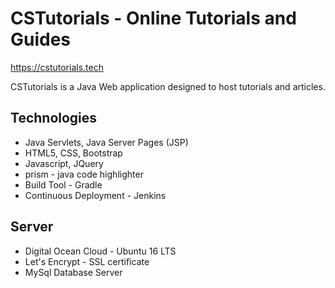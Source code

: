# CSTutorials - Online Tutorials and Guides

https://cstutorials.tech

CSTutorials is a Java Web application designed to host tutorials and articles.

## Technologies

* Java Servlets, Java Server Pages (JSP)
* HTML5, CSS, Bootstrap
* Javascript, JQuery
* prism - java code highlighter
* Build Tool - Gradle
* Continuous Deployment - Jenkins

## Server

* Digital Ocean Cloud - Ubuntu 16 LTS
* Let's Encrypt - SSL certificate
* MySql Database Server